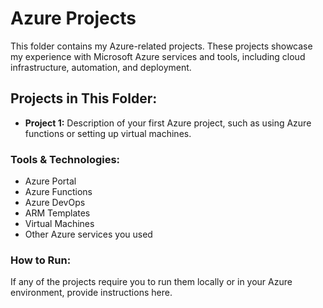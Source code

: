 # Azure Projects

This folder contains my Azure-related projects. These projects showcase my experience with Microsoft Azure services and tools, including cloud infrastructure, automation, and deployment.

## Projects in This Folder:
- **Project 1:** Description of your first Azure project, such as using Azure functions or setting up virtual machines.
  
### Tools & Technologies:
- Azure Portal
- Azure Functions
- Azure DevOps
- ARM Templates
- Virtual Machines
- Other Azure services you used

### How to Run:
If any of the projects require you to run them locally or in your Azure environment, provide instructions here.


